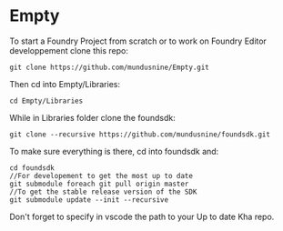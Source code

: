 # Empty

To start a Foundry Project from scratch or to work on Foundry Editor developpement clone this repo:

`git clone https://github.com/mundusnine/Empty.git`


Then cd into Empty/Libraries:

`cd Empty/Libraries`

While in Libraries folder clone the foundsdk:

`git clone --recursive https://github.com/mundusnine/foundsdk.git`

To make sure everything is there, cd into foundsdk and:
```
cd foundsdk
//For developement to get the most up to date 
git submodule foreach git pull origin master
//To get the stable release version of the SDK
git submodule update --init --recursive

```

Don't forget to specify in vscode the path to your Up to date Kha repo.

